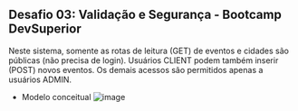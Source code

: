 ## Desafio 03: Validação e Segurança - Bootcamp DevSuperior
Neste sistema, somente as rotas de leitura (GET) de eventos e cidades são públicas (não precisa de login). Usuários CLIENT podem também inserir (POST) novos eventos. Os demais acessos são permitidos apenas a usuários ADMIN.
- Modelo conceitual
![image](https://user-images.githubusercontent.com/92943261/182988157-5e36dee1-77bb-4992-b46b-f6769d6648ef.png)
